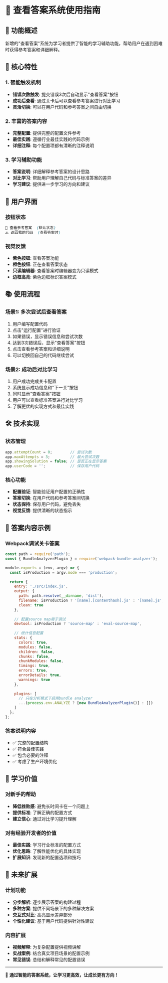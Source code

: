 # 📖 查看答案系统使用指南

## 🎯 功能概述

新增的"查看答案"系统为学习者提供了智能的学习辅助功能，帮助用户在遇到困难时获得参考答案和详细解释。

## 🚀 核心特性

### 1. 智能触发机制
- **错误次数触发**: 提交错误3次后自动显示"查看答案"按钮
- **成功后查看**: 通过关卡后可以查看参考答案进行对比学习
- **灵活切换**: 可以在用户代码和参考答案之间自由切换

### 2. 丰富的答案内容
- **完整配置**: 提供完整的配置文件参考
- **最佳实践**: 遵循行业最佳实践的代码示例
- **详细注释**: 每个配置项都有清晰的注释说明

### 3. 学习辅助功能
- **答案说明**: 详细解释参考答案的设计思路
- **对比学习**: 帮助用户理解自己代码与标准答案的差异
- **学习建议**: 提供进一步学习的方向和建议

## 🎨 用户界面

### 按钮状态
```css
📖 查看参考答案  (默认状态)
🔙 返回我的代码  (查看答案时)
```

### 视觉反馈
- **紫色按钮**: 查看答案功能
- **橙色按钮**: 正在查看答案状态
- **只读编辑器**: 查看答案时编辑器变为只读模式
- **边框高亮**: 紫色边框标识答案模式

## 📚 使用流程

### 场景1: 多次尝试后查看答案
1. 用户编写配置代码
2. 点击"运行配置"进行验证
3. 如果错误，显示错误信息和尝试次数
4. 达到3次错误后，显示"查看答案"按钮
5. 点击查看参考答案和详细说明
6. 可以切换回自己的代码继续尝试

### 场景2: 成功后对比学习
1. 用户成功完成关卡配置
2. 系统显示成功信息和"下一关"按钮
3. 同时显示"查看答案"按钮
4. 用户可以查看标准答案进行对比学习
5. 了解更优的实现方式和最佳实践

## 🛠️ 技术实现

### 状态管理
```javascript
app.attemptCount = 0;        // 尝试次数
app.maxAttempts = 3;         // 最大尝试次数
app.showingSolution = false; // 是否正在显示答案
app.userCode = '';           // 保存用户代码
```

### 核心功能
- **配置验证**: 智能验证用户配置的正确性
- **答案切换**: 在用户代码和参考答案间切换
- **状态保持**: 保存用户代码，避免丢失
- **视觉反馈**: 提供清晰的状态指示

## 📖 答案内容示例

### Webpack调试关卡答案
```javascript
const path = require('path');
const { BundleAnalyzerPlugin } = require('webpack-bundle-analyzer');

module.exports = (env, argv) => {
  const isProduction = argv.mode === 'production';
  
  return {
    entry: './src/index.js',
    output: {
      path: path.resolve(__dirname, 'dist'),
      filename: isProduction ? '[name].[contenthash].js' : '[name].js',
      clean: true
    },
    
    // 配置source map用于调试
    devtool: isProduction ? 'source-map' : 'eval-source-map',
    
    // 统计信息配置
    stats: {
      colors: true,
      modules: false,
      children: false,
      chunks: false,
      chunkModules: false,
      timings: true,
      errors: true,
      errorDetails: true,
      warnings: true
    },
    
    plugins: [
      // 只在分析模式下启用bundle analyzer
      ...(process.env.ANALYZE ? [new BundleAnalyzerPlugin()] : [])
    ]
  };
};
```

### 答案说明内容
- ✅ 完整的配置结构
- ✅ 符合最佳实践  
- ✅ 包含必要的注释
- ✅ 考虑了生产环境优化

## 🎯 学习价值

### 对新手的帮助
- **降低挫败感**: 避免长时间卡在一个问题上
- **提供标准**: 了解正确的配置方式
- **建立信心**: 通过对比学习提升理解

### 对有经验开发者的价值
- **最佳实践**: 学习行业标准的配置方式
- **优化思路**: 了解性能优化的具体实现
- **扩展知识**: 发现新的配置选项和技巧

## 🚀 未来扩展

### 计划功能
- **分步解析**: 逐步展示答案的构建过程
- **多种方案**: 提供不同场景下的多种解决方案
- **交互式对比**: 高亮显示差异部分
- **个性化建议**: 基于用户代码提供针对性建议

### 内容扩展
- **视频解释**: 为复杂配置提供视频讲解
- **实战案例**: 结合真实项目场景的配置示例
- **常见错误**: 总结和解释常见的配置错误

---

🎉 **通过智能的答案系统，让学习更高效，让成长更有方向！**